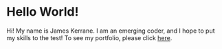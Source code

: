 # Hello World!

Hi! My name is James Kerrane. I am an emerging coder, and I hope to put my skills to the test!
To see my portfolio, please click [here](https://jamesjpk123.github.io/hello-world/).






